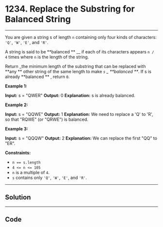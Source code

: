 # 1234. Replace the Substring for Balanced String

---

You are given a string s of length `n` containing only four kinds of characters: `'Q'`, `'W'`, `'E'`, and `'R'`.

A string is said to be **balanced ** __ if each of its characters appears `n / 4` times where `n` is the length of the string.

Return _the minimum length of the substring that can be replaced with **any ** other string of the same length to make _`s` _ **balanced **_. If s is already **balanced ** , return `0`.

 

**Example 1:**


**Input:** s = "QWER"
**Output:** 0
**Explanation:** s is already balanced.


**Example 2:**


**Input:** s = "QQWE"
**Output:** 1
**Explanation:** We need to replace a 'Q' to 'R', so that "RQWE" (or "QRWE") is balanced.


**Example 3:**


**Input:** s = "QQQW"
**Output:** 2
**Explanation:** We can replace the first "QQ" to "ER". 


 

**Constraints:**

  * `n == s.length`
  * `4 <= n <= 105`
  * `n` is a multiple of `4`.
  * `s` contains only `'Q'`, `'W'`, `'E'`, and `'R'`.

---

## Solution



---

## Code
```python


```